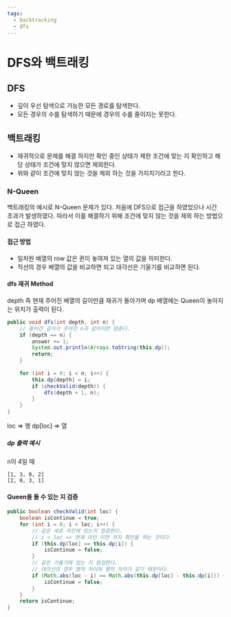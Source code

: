 ```yaml
---
tags:
  - backtracking
  - dfs
---
```


# DFS와 백트래킹
## DFS
- 깊이 우선 탐색으로 가능한 모든 경로를 탐색한다.
- 모든 경우의 수를 탐색하기 때문에 경우의 수를 줄이지는 못한다.
## 백트래킹
- 재귀적으로 문제를 해결 하지만 확인 중인 상태가 제한 조건에 맞는 지 확인하고 해당 상태가 조건에 맞지 않으면 제외한다.
- 위와 같이 조건에 맞지 않는 것을 제외 하는 것을 가지치기라고 한다.
### N-Queen
백트래킹의 예시로 N-Queen 문제가 있다.
처음에 DFS으로 접근을 하였었으나 시간 초과가 발생하였다.
따라서 이를 해결하기 위해 조건에 맞지 않는 것을 제외 하는 방법으로 접근 하였다.

#### 접근 방법
- 일차원 배열의 row 값은 퀸이 놓여져 있는 열의 값을 의미한다.  
- 직선의 경우 배열의 값을 비교하면 되고 대각선은 기울기를 비교하면 된다.

#### dfs 재귀 Method
depth 즉 현재 주어진 배열의 길이만큼 재귀가 돌아가며 dp 배열에는 Queen이 놓아지는 위치가 출력이 된다.
```Java
public void dfs(int depth, int n) {  
    // 들어간 깊이가 주어진 n과 같아지만 멈춘다.  
    if (depth == n) {  
        answer += 1;  
        System.out.println(Arrays.toString(this.dp));  
        return;  
    }  
  
    for (int i = 0; i < n; i++) {  
        this.dp[depth] = i;  
        if (checkValid(depth)) {  
            dfs(depth + 1, n);  
        }  
    }  
}
```

loc  => 행
dp[loc] => 열
##### dp 출력 예시
n이 4일 때
```Text
[1, 3, 0, 2]
[2, 0, 3, 1]
```

#### Queen을 둘 수 있는 지 검증
```Java
public boolean checkValid(int loc) {  
    boolean isContinue = true;  
    for (int i = 0; i < loc; i++) {  
		// 같은 세로 라인에 있는지 점검한다.
		// i < loc => 현재 라인 이전 까지 확인을 하는 것이다.
        if (this.dp[loc] == this.dp[i]) {  
            isContinue = false;  
        }  
        // 같은 기울기에 있는 지 점검한다. 
        // 대각선의 경우 행의 차이와 열의 차이가 같기 때문이다.
        if (Math.abs(loc - i) == Math.abs(this.dp[loc] - this.dp[i])) {  
            isContinue = false;  
        }  
    }  
    return isContinue;  
}
```